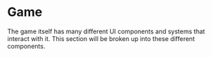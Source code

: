 # Game

The game itself has many different UI components and systems that interact with it. This section will be broken up into these different components.
